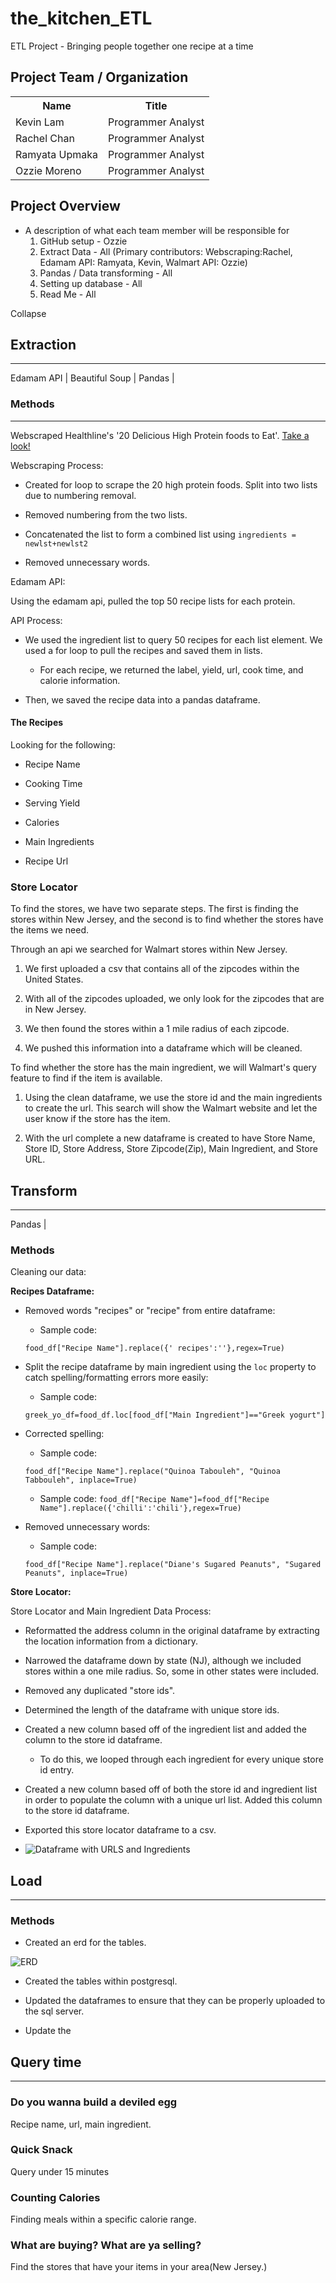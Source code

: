 # the_kitchen_ETL

ETL Project - Bringing people together one recipe at a time

## Project Team / Organization
<table>
  <th>Name</th>
  <th>Title</th>
  <tr>
   <td>Kevin Lam</td>
    <td>Programmer Analyst</td>
  </tr>
   <tr>
    <td>Rachel Chan</td>
    <td>Programmer Analyst</td>
  </tr>
  <tr>
    <td>Ramyata Upmaka</td>
    <td>Programmer Analyst</td>
  </tr>
  <tr>
  </tr>
    <td>Ozzie Moreno</td>
    <td>Programmer Analyst</td>
</table>

## Project Overview


* A description of what each team member will be responsible for
    1. GitHub setup - Ozzie
    2. Extract Data - All (Primary contributors: Webscraping:Rachel, Edamam API: Ramyata, Kevin, Walmart API: Ozzie)
    4. Pandas / Data transforming - All
    5. Setting up database - All
    6. Read Me - All

Collapse

<!-- Wanted to get a format down. We can change it as we see fit. - Kevin -->

## Extraction

---

Edamam API | Beautiful Soup | Pandas | <!-- (Insert other tools....) -->

### **Methods**

---

Webscraped Healthline's '20 Delicious High Protein foods to Eat'. [Take a look!](https://www.healthline.com/nutrition/20-delicious-high-protein-foods#TOC_TITLE_HDR_2)

Webscraping Process:

* Created for loop to scrape the 20 high protein foods. Split into two lists due to numbering removal.

* Removed numbering from the two lists.

* Concatenated the list to form a combined list using `ingredients = newlst+newlst2`

* Removed unnecessary words.

Edamam API:

Using the edamam api, pulled the top 50 recipe lists for each protein.

API Process:

* We used the ingredient list to query 50 recipes for each list element. We used a for loop to pull the recipes and saved them in lists.

  * For each recipe, we returned the label, yield, url, cook time, and calorie information.
  
* Then, we saved the recipe data into a pandas dataframe.

#### **The Recipes**

Looking for the following:

* Recipe Name

* Cooking Time

* Serving Yield

* Calories

* Main Ingredients

* Recipe Url

<!-- Any other things we may want -->

### **Store Locator**

To find the stores, we have two separate steps. The first is finding the stores within New Jersey, and the second is to find whether the stores have the items we need.

Through an api we searched for Walmart stores within New Jersey.

1. We first uploaded a csv that contains all of the zipcodes within the United States.

2. With all of the zipcodes uploaded, we only look for the zipcodes that are in New Jersey.

3. We then found the stores within a 1 mile radius of each zipcode.

4. We pushed this information into a dataframe which will be cleaned.

To find whether the store has the main ingredient, we will Walmart's query feature to find if the item is available.

1. Using the clean dataframe, we use the store id and the main ingredients to create the url. This search will show the Walmart website and let the user know if the store has the item.

2. With the url complete a new dataframe is created to have Store Name, Store ID, Store Address, Store Zipcode(Zip), Main Ingredient, and Store URL.

## Transform

---

Pandas | <!-- (Other tools if needed) -->

### **Methods**

Cleaning our data:

**Recipes Dataframe:**

* Removed words "recipes" or "recipe" from entire dataframe:

  * Sample code:
  
  `food_df["Recipe Name"].replace({' recipes':''},regex=True)`
  
* Split the recipe dataframe by main ingredient using the `loc` property to catch spelling/formatting errors more easily:

  * Sample code:
  
  `greek_yo_df=food_df.loc[food_df["Main Ingredient"]=="Greek yogurt"]`
  
* Corrected spelling:

  * Sample code:
  
  `food_df["Recipe Name"].replace("Quinoa Tabouleh", "Quinoa Tabbouleh", inplace=True)`
  
  * Sample code: `food_df["Recipe Name"]=food_df["Recipe Name"].replace({'chilli':'chili'},regex=True)`
  
* Removed unnecessary words:

  * Sample code:
  
  `food_df["Recipe Name"].replace("Diane's Sugared Peanuts", "Sugared Peanuts", inplace=True)`

**Store Locator:**

Store Locator and Main Ingredient Data Process:

* Reformatted the address column in the original dataframe by extracting the location information from a dictionary.

* Narrowed the dataframe down by state (NJ), although we included stores within a one mile radius. So, some in other states were included.

* Removed any duplicated "store ids".

* Determined the length of the dataframe with unique store ids.

* Created a new column based off of the ingredient list and added the column to the store id dataframe.

  * To do this, we looped through each ingredient for every unique store id entry.
  
* Created a new column based off of both the store id and ingredient list in order to populate the column with a unique url list. Added this column to the store id dataframe.

* Exported this store locator dataframe to a csv.

* ![Dataframe with URLS and Ingredients](Images/walmart_dataframe.png)


## Load

---

### **Methods**

* Created an erd for the tables.

![ERD](Images/ERD_ETL.png)

* Created the tables within postgresql.

* Updated the dataframes to ensure that they can be properly uploaded to the sql server.

* Update the 

## Query time

---

<!-- Honestly some things that I quickly thought of. We can do other things. - Kevin -->

### **Do you wanna build a deviled egg**

Recipe name, url, main ingredient.

### **Quick Snack**

Query under 15 minutes

### **Counting Calories**

Finding meals within a specific calorie range.

### **What are buying? What are ya selling?**

Find the stores that have your items in your area(New Jersey.)
